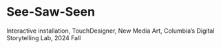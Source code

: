 # See-Saw-Seen
Interactive installation, TouchDesigner, New Media Art, Columbia’s Digital Storytelling Lab, 2024 Fall
